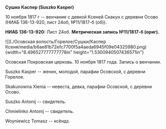 **Сушко Каспер (Suszko Kasper)**

10 ноября 1817 г -- венчание с девкой Ксеней Скакун с деревни Осово
(НИАБ 136-13-920, лист 24об, №11/1817-б (об)).

**НИАБ 136-13-920:** Лист 24об. **Метрическая запись №11/1817-б
(ориг).**

![](./Осовская волость/Горелое/Сушки/Каспер Ксеня/media/b6ae81b72efc7700f5a4aeda6945f09e04325980.png){width="6.496527777777778in"
height="1.5300940507436571in"}

Осовская Покровская церковь. 10 ноября 1817 года. Запись о венчании.

Suszko Kasper -- жених, молодой, парафии Осовской, с деревни Горелое.

Skakunowna Xienia -- невеста, девка, парафии Осовской, с деревни Осово.

Suszko Antonij -- свидетель.

Chmielinko Antonij -- свидетель.

Woyniewicz Tomasz -- ксёндз.
